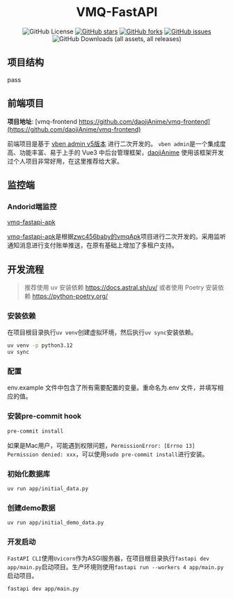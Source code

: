 <!-- markdownlint-restore -->

<div align="center">

# VMQ-FastAPI

![GitHub License](https://img.shields.io/github/license/daojiAnime/vmq-fastapi)
[![GitHub stars](https://img.shields.io/github/stars/daojiAnime/vmq-fastapi.svg)](https://github.com/daojiAnime/vmq-fastapi/stargazers)
[![GitHub forks](https://img.shields.io/github/forks/daojiAnime/vmq-fastapi.svg)](https://github.com/daojiAnime/vmq-fastapi/network)
[![GitHub issues](https://img.shields.io/github/issues-raw/daojiAnime/vmq-fastapi)](https://github.com/daojiAnime/vmq-fastapi/issues)
![GitHub Downloads (all assets, all releases)](https://img.shields.io/github/downloads/daojiAnime/vmq-fastapi/total)

</div>

## 项目结构

pass

## 前端项目

**项目地址**: [vmq-frontend https://github.com/daojiAnime/vmq-frontend](https://github.com/daojiAnime/vmq-frontend)

前端项目是基于 [vben admin v5版本](https://github.com/vbenjs/vue-vben-admin) 进行二次开发的。 `vben admin`是一个集成度高、功能丰富、易于上手的 Vue3 中后台管理框架，[daojiAnime](https://daojianime.github.io/) 使用该框架开发过个人项目非常好用，在这里推荐给大家。

## 监控端

### Andorid端监控

[vmq-fastapi-apk](https://github.com/daojiAnime/vmqApk)

[vmq-fastapi-apk](https://github.com/daojiAnime/vmqApk)是根据[zwc456baby的vmqApk](https://github.com/zwc456baby/vmqApk)项目进行二次开发的。采用监听通知消息进行支付账单推送，在原有基础上增加了多租户支持。

## 开发流程

> 推荐使用 uv 安装依赖
> https://docs.astral.sh/uv/
> 或者使用 Poetry 安装依赖
> https://python-poetry.org/

### 安装依赖

在项目根目录执行`uv venv`创建虚拟环境，然后执行`uv sync`安装依赖。

```bash
uv venv -p python3.12
uv sync
```

### 配置

env.example 文件中包含了所有需要配置的变量。重命名为.env 文件，并填写相应的值。

### 安装pre-commit hook

```bash
pre-commit install
```

如果是Mac用户，可能遇到权限问题，`PermissionError: [Errno 13] Permission denied: xxx`，可以使用`sudo pre-commit install`进行安装。

### 初始化数据库

```bash
uv run app/initial_data.py
```

### 创建demo数据

```bash
uv run app/initial_demo_data.py
```

### 开发启动

`FastAPI CLI`使用`Uvicorn`作为ASGI服务器，在项目根目录执行`fastapi dev app/main.py`启动项目。生产环境则使用`fastapi run --workers 4 app/main.py`启动项目。

```bash
fastapi dev app/main.py
```
